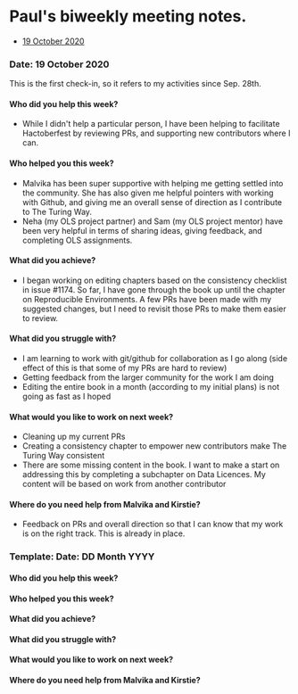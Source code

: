 # Paul's biweekly meeting notes.

* [19 October 2020](#date-19-October-2020)

### Date: 19 October 2020

This is the first check-in, so it refers to my activities since Sep. 28th.

#### Who did you help this week?

- While I didn't help a particular person, I have been helping to facilitate Hactoberfest by reviewing PRs, and supporting new contributors where I can.

#### Who helped you this week?

- Malvika has been super supportive with helping me getting settled into the community. She has also given me helpful pointers with working with Github, and giving me an overall sense of direction as I contribute to The Turing Way.
- Neha (my OLS project partner) and Sam (my OLS project mentor) have been very helpful in terms of sharing ideas, giving feedback, and completing OLS assignments. 

#### What did you achieve?

- I began working on editing chapters based on the consistency checklist in issue #1174. So far, I have gone through the book up until the chapter on Reproducible Environments. A few PRs have been made with my suggested changes, but I need to revisit those PRs to make them easier to review.

#### What did you struggle with?

- I am learning to work with git/github for collaboration as I go along (side effect of this is that some of my PRs are hard to review)
- Getting feedback from the larger community for the work I am doing
- Editing the entire book in a month (according to my initial plans) is not going as fast as I hoped

#### What would you like to work on next week?

- Cleaning up my current PRs
- Creating a consistency chapter to empower new contributors make The Turing Way consistent
- There are some missing content in the book. I want to make a start on addressing this by completing a subchapter on Data Licences. My content will be based on work from another contributor 

#### Where do you need help from Malvika and Kirstie?

- Feedback on PRs and overall direction so that I can know that my work is on the right track. This is already in place. 

### Template: Date: DD Month YYYY

#### Who did you help this week?

#### Who helped you this week?

#### What did you achieve?

#### What did you struggle with?

#### What would you like to work on next week?

#### Where do you need help from Malvika and Kirstie?

